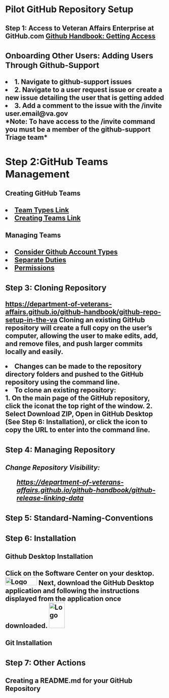 <h1> Pilot GitHub Repository Setup 
<h2> Step 1: Access to Veteran Affairs Enterprise at GitHub.com 
<a href="https://department-of-veterans-affairs.github.io/github-handbook/guides/onboarding/getting-access#step-1-githubcom-account"> <strong>Github Handbook: Getting Access </a>

<h3> Onboarding Other Users: Adding Users Through Github-Support </h2>
<li> 1. Navigate to github-support issues </li>
<li> 2. Navigate to a user request issue or create a new issue detailing the user that is getting added </li>
<li> 3. Add a comment to the issue with the /invite user.email@va.gov </li>
*Note: To have access to the /invite command you must be a member of the github-support Triage team* <b>

<h2> Step 2:GitHub Teams Management
  <h4>Creating GitHub Teams</h4>
    <li><a href="https://dvagov.sharepoint.com/sites/OITEPMOCMDepartment/SitePages/3.10-GitHub-Team-Types.aspx"><strong> Team Types Link</a></li>
    <li><a href="https://department-of-veterans-affairs.github.io/github-handbook/github-teams-in-the-va"><strong> Creating Teams Link</a></li>
    <h4>Managing Teams</h4>
     <li><a href="https://docs.github.com/en/get-started/learning-about-github/types-of-github-accounts"><strong>Consider Github Account Types </a></li>
    <li><a href="https://department-of-veterans-affairs.github.io/github-handbook/separate-duties-at-the-va"><strong>Separate Duties </a></li>
    <li><a href="https://department-of-veterans-affairs.github.io/github-handbook/guides/features/access-permissions"><strong> Permissions</a>

### Step 3: Cloning Repository  
<a> https://department-of-veterans-affairs.github.io/github-handbook/github-repo-setup-in-the-va </a>
Cloning an existing GitHub repository will create a full copy on the user’s computer, allowing the user to make edits, 
add, and remove files, and push larger commits locally and easily. 
<li>Changes can be made to the repository directory folders and pushed to the GitHub repository using the command line.  </li>
<li>To clone an existing repository: </li>
    1. On the main page of the GitHub repository, click the iconat the top right of the window.  
    2. Select Download ZIP, Open in GitHub Desktop (See Step 6: Installation), or click the icon to copy the URL to enter into the command line.


### Step 4: Managing Repository  
##### Change Repository Visibility: <ul> https://department-of-veterans-affairs.github.io/github-handbook/github-release-linking-data </a>
### Step 5: Standard-Naming-Conventions 

### Step 6: Installation 
#### Github Desktop Installation 
Click on the Software Center on your desktop. 
<img src="https://user-images.githubusercontent.com/105750400/182799638-8b986305-3726-499f-92df-ae319d04c2c6.png" alt="Logo" width="100" height="25">
Next, download the GitHub Desktop application and following the instructions displayed from the application once downloaded.
  <img src="https://user-images.githubusercontent.com/105750400/182800055-dccd42af-a1ba-4c8b-9aa1-f3fde39f74e5.png" alt="Logo" width="50" height="80"> 

#### Git Installation 


### Step 7: Other Actions
#### Creating a README.md for your GitHub Repository 
####

